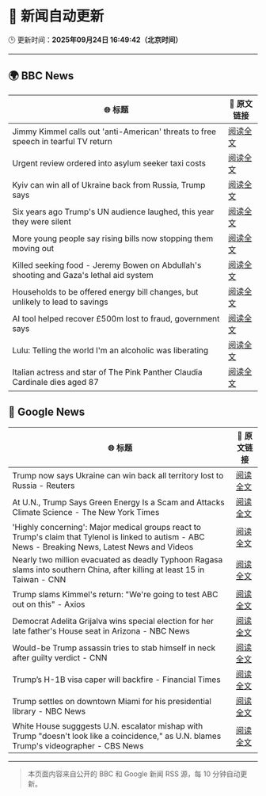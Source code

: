 # 🧠 新闻自动更新

🕒 更新时间：**2025年09月24日 16:49:42（北京时间）**

---

## 🌍 BBC News

| 🌐 标题 | 🔗 原文链接 |
|--------|-------------|
| Jimmy Kimmel calls out 'anti-American' threats to free speech in tearful TV return | [阅读全文](https://www.bbc.com/news/articles/c9dx6dlelw8o?at_medium=RSS&at_campaign=rss) |
| Urgent review ordered into asylum seeker taxi costs | [阅读全文](https://www.bbc.com/news/articles/cx2j3regpdno?at_medium=RSS&at_campaign=rss) |
| Kyiv can win all of Ukraine back from Russia, Trump says | [阅读全文](https://www.bbc.com/news/articles/c07vm35rryeo?at_medium=RSS&at_campaign=rss) |
| Six years ago Trump's UN audience laughed, this year they were silent | [阅读全文](https://www.bbc.com/news/articles/c179p4wvz29o?at_medium=RSS&at_campaign=rss) |
| More young people say rising bills now stopping them moving out | [阅读全文](https://www.bbc.com/news/articles/cq65m95gqdjo?at_medium=RSS&at_campaign=rss) |
| Killed seeking food - Jeremy Bowen on Abdullah's shooting and Gaza's lethal aid system | [阅读全文](https://www.bbc.com/news/articles/c75qr0gk0yqo?at_medium=RSS&at_campaign=rss) |
| Households to be offered energy bill changes, but unlikely to lead to savings | [阅读全文](https://www.bbc.com/news/articles/cx20dwzgq51o?at_medium=RSS&at_campaign=rss) |
| AI tool helped recover £500m lost to fraud, government says | [阅读全文](https://www.bbc.com/news/articles/cpd92gpld0go?at_medium=RSS&at_campaign=rss) |
| Lulu: Telling the world I'm an alcoholic was liberating | [阅读全文](https://www.bbc.com/news/articles/c4g7p8l8214o?at_medium=RSS&at_campaign=rss) |
| Italian actress and star of The Pink Panther Claudia Cardinale dies aged 87 | [阅读全文](https://www.bbc.com/news/articles/c237elg3rr3o?at_medium=RSS&at_campaign=rss) |

## 📰 Google News

| 🌐 标题 | 🔗 原文链接 |
|--------|-------------|
| Trump now says Ukraine can win back all territory lost to Russia - Reuters | [阅读全文](https://news.google.com/rss/articles/CBMiqAFBVV95cUxPM3VicHhGWHhZeS1oN3dFcW4xWURMUnJMSWRiaTNlNzFLTnNJRGlHaEJwQ0JNV3RxYm53MC1oSjdFYk9oZU1EbmdXcFlRdHZTV3FKbkluUUpuaGZwSGNVb2RReHp6MkZPR3A3bGNhdGtfWnFaT01heVZlUG5zR3JlTWJfUUdQTXRnX01qYkNUOXBEOXNEMDNEaWdpZktmR2hnRGc2VnFfOFY?oc=5) |
| At U.N., Trump Says Green Energy Is a Scam and Attacks Climate Science - The New York Times | [阅读全文](https://news.google.com/rss/articles/CBMikgFBVV95cUxObVlOQ0ZKLXVlb3F6UExyampISHBsU2NTMEJUN0lXRVpDcUY1eVBIa2VCSkdFNGhnQUNRSUk4dWpuckF4cDFPXzBKS2J1NVVmckxlZlNuR0wwUTNwN3dzV2hLWEVaQTVrT29UMUVuaTd3UmM1b1BnalZpTUZjRS1Jd0ViUUZubjRvaUxHUTVQSUhDdw?oc=5) |
| 'Highly concerning': Major medical groups react to Trump's claim that Tylenol is linked to autism - ABC News - Breaking News, Latest News and Videos | [阅读全文](https://news.google.com/rss/articles/CBMipgFBVV95cUxQdll4YUVKejR3WEFoXzFKNFlhZ2tNUEprY3l0NEJCZnN6Y29vbU5EMXRNQm9vUWdkR0NFZHFsSVdDbDJ5MGV4cU4xVzRVeUhBbmE1WUZOVEhNR2k4QWpmejFqendVd29aMlhfTUNRVmJ2ZjZ3UmxIZnQ3dVZlcGl3TTlKQVZQQ2U2RzlnTExhTzRrZGQ0SGZGem1aSUdfOC05aGwxb0Jn0gGrAUFVX3lxTE1CWFR1SWdBS3d1UGFZdlFvZlFxalNkUkxIcEh4Qml3Wkt4RFVfMWEzQlRQU254SER2ZjM1S0hRNm5RRU0wNkViNkxpRGRsdWkybEpPb3VwZlJMSWlGaC1LNkNhcDFWc2hUeHhYQkJQMTR3R0d1V251TzczVWp1eUpMUnZDb2dpMmxFcWdxVjRWWkdnanlJMXcySkZQdUI2QlpfdTVXTzFoUmlfdw?oc=5) |
| Nearly two million evacuated as deadly Typhoon Ragasa slams into southern China, after killing at least 15 in Taiwan - CNN | [阅读全文](https://news.google.com/rss/articles/CBMilgFBVV95cUxPYjVYVjZyMVdESlU2YjlaLTN4ZVpJejNSWl9lZF80WFNuMHNnWFI1eUpDaGhLQ1hPMjRwQ2kwUkxadUVXdDlOMzYyaDF1VTAwa25VZW9ZVlNndWFNU3JNeUg1Yy1PbTRnOUZyemQzbUxpYjE4UjVnR2NGaFNKUzlPY3RYb3ZkaE1KclRseWVBRDA0WHhyNUE?oc=5) |
| Trump slams Kimmel's return: "We're going to test ABC out on this" - Axios | [阅读全文](https://news.google.com/rss/articles/CBMib0FVX3lxTE9HVGd3QVpjWmRhWGpxYk5tWDFaWURvUGZ2dTZjX0Z1T2V2NW1UYU1HTHZ4YzdWN184NDBiNGZWem9CbFVwTUN5Vm9uSHdGWFVfenZXWFM0QTRNdEEyRFFWNlRJUUpOOUxONkM5bnM4SQ?oc=5) |
| Democrat Adelita Grijalva wins special election for her late father's House seat in Arizona - NBC News | [阅读全文](https://news.google.com/rss/articles/CBMiwgFBVV95cUxNRnRxT1NMX1lUNGRUWjFmbUdUMi1YVHJGRUZwUWpGUU5xUm4xcWhKRnJ1U1hEQV9oQVdfcnJSd0xISnpnVW90Q2RWRkFrckd1N2VGM3c2UG5xWlY2eVplM0pjbndUanV2TWNtV1BaMHJ0X3hReTducnV4MzRQa0FONDNYUEEweHdWMzluWEpkdmFxQ3pwaDhXUmhfOEJnMW5PZ0N4THNmYThVZjRqdTk0MTQxbjN2TEhab21XV0JaeXB2QdIBVkFVX3lxTFBJRW9ZbEl4NjJNSmV0YmUxdTJUREhSNURlWGVicXRTRkRZS1d2eE1MY29Kcng4QWZEYnZoVWxIWGVURmM1cG5MdDBsUS0xOHd1cGpWZzRn?oc=5) |
| Would-be Trump assassin tries to stab himself in neck after guilty verdict - CNN | [阅读全文](https://news.google.com/rss/articles/CBMikAFBVV95cUxQdDY4VXJYRXVqMHJzTkY2bDV3WFFoM0RZWDBFbFhUZkd5M3pWVnlFMmFBTG1FdVg1NWxIRWprQU40Ny1xNzU1LTRuOHZiQTdMVE1vNC1sSXRFYkIzNV8tQzZyLVNuX0FxVW5JT1U1dkxTaElyNUlQQlVtbXVOeXdhV0Zkazd5aDZ3R1NDY1Jpano?oc=5) |
| Trump’s H-1B visa caper will backfire - Financial Times | [阅读全文](https://news.google.com/rss/articles/CBMicEFVX3lxTE1VMlZ5c25ZLXUyaFVVazBCOWl4RHdQMmtsTktNV0R4bnpMNnB6NEhXdHh4U0hYTkRDY04yVE9wdWw3bU5BTklvNjVycmJSeU5wQldqRXV5VHpBZmdhaUhLekFaelRQOXFxNFpUUWRHT2Y?oc=5) |
| Trump settles on downtown Miami for his presidential library - NBC News | [阅读全文](https://news.google.com/rss/articles/CBMiuAFBVV95cUxNYlVHRTBMWnZPT0c3amRfTzBBTEhTaWdIZm93Rmp6MWpGVUVJYW5jRG8tRTVyanQxcEp2d3QtUWdxV3FxVGw2UV9yRnNnMnF3MHJaUnpHNWQwX0lUTy1hZWVhRXg0dTNpVWNjNHJveUw2QWF3b0VodEhLN3JiYkpWNnRpZ0swU191MmU0LS01bDJMdE9rcV9mQjdreEV2RDM0cXFmSVJVMVVuMVVoZGtSUl9yQWRWTWJk0gFWQVVfeXFMTXRpX21hblQ4MzRIUXBRQlJWdzlZVFFFRFh4amxUby1MYzJlUWRyZFdzcGR3azVPekpFMk5YNlJnV3IwSkpKX09yQWNFLTZobEF3SjFhQVE?oc=5) |
| White House sugggests U.N. escalator mishap with Trump "doesn't look like a coincidence," as U.N. blames Trump's videographer - CBS News | [阅读全文](https://news.google.com/rss/articles/CBMikgFBVV95cUxQTUg3NEwyX05pUlBuVWNqdnJGNjlHUkp5dTUyaUFQMzVLcGc2QTlqSG9VLU12WTViTi04WW5fdzNTbmVJY0VPaUR0N3REbEZNM1Q0MS1ERV9FOHptM3J0VDIxcUd1N3JUMGlYR2IzMmc5QUpkcWhHd3RjbVJETUhoaTliQ2UyTUdtOEZzR1pmVWhxQdIBlwFBVV95cUxNUFRrbk1zWS01aDM3ZXlJMUhyQkR2OUt1Q2h2NmRDS0RnZzNyOFdmc1ZpVDMwQ05JalZ6cFl3b0h2c1NGa3lidnIxMWF6cWJsa3l2cDRTb1FnLXN5Rk5qbHFuQjZKYWhfNU1ha2JmRGhQUlRONFZMd05lXzdGX0l0bjdnWHlxNXZGQ1VrQl9TRC05dzJLREdR?oc=5) |

---
> 本页面内容来自公开的 BBC 和 Google 新闻 RSS 源，每 10 分钟自动更新。